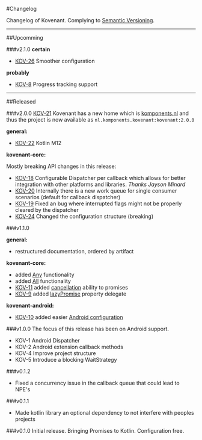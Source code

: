 #Changelog

Changelog of Kovenant. Complying to [Semantic Versioning](http://semver.org).

---

##Upcomming

###v2.1.0
**certain**

* [KOV-26](http://komponents.myjetbrains.com/youtrack/issue/KOV-26) Smoother configuration

**probably**

* [KOV-8](http://komponents.myjetbrains.com/youtrack/issue/KOV-8) Progress tracking support

---

##Released

###v2.0.0
[KOV-21](http://komponents.myjetbrains.com/youtrack/issue/KOV-21) Kovenant has a new home which is [komponents.nl](http://komponents.nl) and thus the project is now available as `nl.komponents.kovenant:kovenant:2.0.0`

**general:**

* [KOV-22](http://komponents.myjetbrains.com/youtrack/issue/KOV-22) Kotlin M12

**kovenant-core:**

Mostly breaking API changes in this release:

* [KOV-18](http://komponents.myjetbrains.com/youtrack/issue/KOV-18) Configurable Dispatcher per callback which allows for better integration with other platforms and libraries. _Thanks Jayson Minard_ 
* [KOV-20](http://komponents.myjetbrains.com/youtrack/issue/KOV-20) Internally there is a new work queue for single consumer scenarios (default for callback dispatcher)
* [KOV-19](http://komponents.myjetbrains.com/youtrack/issue/KOV-19) Fixed an bug where interrupted flags might not be properly cleared by the dispatcher
* [KOV-24](http://komponents.myjetbrains.com/youtrack/issue/KOV-24) Changed the configuration structure (breaking)

###v1.1.0

**general:**

* restructured documentation, ordered by artifact

**kovenant-core:**

* added [Any](api/core_usage.md#any) functionality
* added [All](api/core_usage.md#all) functionality
* [KOV-11](http://komponents.myjetbrains.com/youtrack/issue/KOV-11) added [cancellation](api/core_usage.md#cancel) ability to promises 
* [KOV-9](http://komponents.myjetbrains.com/youtrack/issue/KOV-9) added [lazyPromise](api/core_usage.md#lazy-promise) property delegate

**kovenant-android:**

* [KOV-10](http://komponents.myjetbrains.com/youtrack/issue/KOV-10) added easier [Android configuration](android/config.md)

###v1.0.0
The focus of this release has been on Android support.

* KOV-1 Android Dispatcher
* KOV-2 Android extension callback methods
* KOV-4 Improve project structure
* KOV-5 Introduce a blocking WaitStrategy

###v0.1.2

* Fixed a concurrency issue in the callback queue that could lead to NPE's 

###v0.1.1

* Made kotlin library an optional dependency to not interfere with peoples projects

###v0.1.0
Initial release.
Bringing Promises to Kotlin. Configuration free.